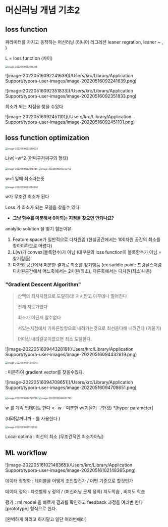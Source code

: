 # 머신러닝 개념 기초2



## loss function

파라미터를 가지고 동작하는 머신러닝 (리니어 리그레션 leaner regration, leaner ~ , )

L = loss function (차이)

<img src="/Users/krc/Library/Application Support/typora-user-images/image-20220516092516466.png" alt="image-20220516092516466" style="zoom:50%;" />



![image-20220516092241639](/Users/krc/Library/Application Support/typora-user-images/image-20220516092241639.png)



![image-20220516092351833](/Users/krc/Library/Application Support/typora-user-images/image-20220516092351833.png)

최소가 되는 지점을 찾을 수있다



![image-20220516092451101](/Users/krc/Library/Application Support/typora-user-images/image-20220516092451101.png)



## loss function optimization 

<img src="/Users/krc/Library/Application Support/typora-user-images/image-20220516093250033.png" alt="image-20220516093250033" style="zoom:50%;" />

L(w)=w^2 (어쩌구저쩌구의 형태)

<img src="/Users/krc/Library/Application Support/typora-user-images/image-20220516092916344.png" alt="image-20220516092916344" style="zoom:50%;" />

<img src="/Users/krc/Library/Application Support/typora-user-images/image-20220516093032752.png" alt="image-20220516093032752" style="zoom:50%;" />

w=1 일때 최소라는뜻

<img src="/Users/krc/Library/Application Support/typora-user-images/image-20220516093058248.png" alt="image-20220516093058248" style="zoom:50%;" />

w가 무조건 최소가 된다 

Loss 가 최소가 되는 모델을 찾을수 있다.



* **그냥 함수를 미분해서 0이되는 지점을 찾으면 안되나요?**

analytic solution 을 찾기 힘든이유 

1. Feature space가 일반적으로 다차원임 (현실공간에서는 100차원 공간의 최소를 찾아야하므로 어렵다)
2. L(w)가 convex(볼록함수)가 아님 (대부분의 loss function이 볼록함수가 아님 =찾기힘듬)
3. 다차원 공간에서 미분한 결과로 최소를 찾기힘듬 (ex saddle point: 프링글스처럼 다차원공간에서 어느축에서는 2차원(최소), 다른축에서는 다차원(최소)나옴)



### "Gradient Descent Algorithm"

> 산맥의 최저지점으로 도달하라! 지시받고 아무데나 떨어진다
>
> 전체 지도가없다
>
> 최소가 어딘지 알수없다
>
> 서있는지점에서 가파른방향으로 내려가는것으로 최선을다해 내려간다 (기울기)
>
> 더이상 내려갈곳이없으면 최소 도달한다.

![image-20220516094432819](/Users/krc/Library/Application Support/typora-user-images/image-20220516094432819.png)



<img src="/Users/krc/Library/Application Support/typora-user-images/image-20220516094340013.png" alt="image-20220516094340013" style="zoom:50%;" />

: 미분하여 gradient vector를 찾을수있다.



![image-20220516094708651](/Users/krc/Library/Application Support/typora-user-images/image-20220516094708651.png)

<img src="/Users/krc/Library/Application Support/typora-user-images/image-20220516094729766.png" alt="image-20220516094729766" style="zoom:50%;" />

<img src="/Users/krc/Library/Application Support/typora-user-images/image-20220516094833790.png" alt="image-20220516094833790" style="zoom:50%;" />

w 를 계속 업데이트 한다 <- w - 미분한 w(기울기 구한것) *[hyper parameter]

(내려갈꺼니까 - 를 사용한다 )

<img src="/Users/krc/Library/Application Support/typora-user-images/image-20220516095122530.png" alt="image-20220516095122530" style="zoom:50%;" />

Local optima : 최선의 최소 (무조건적인 최소가아님) 



## ML workflow

![image-20220516102148365](/Users/krc/Library/Application Support/typora-user-images/image-20220516102148365.png)

데이터 정형화 : 테이블을 어떻게 조인할건가 / 어떤 기준으로 할것인가 

데이터 정의 : 타겟벨류 y 정의 / (머신러닝 문제 정의) 지도학습 , 비지도 학습 

평가 :  ml model 을 빠르게 결과를 확인하고 feedback 과정을 여러번 한다 [prototype] 형식으로 한다.

[완벽하게 하려고 하지말고 일단 여러번해라]





